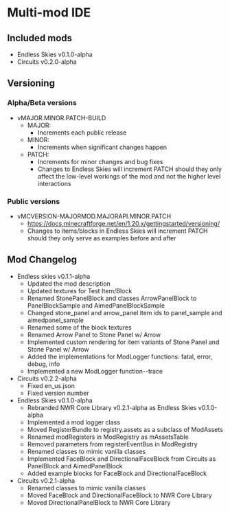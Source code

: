# Multi-mod IDE

## Included mods
- Endless Skies v0.1.0-alpha
- Circuits v0.2.0-alpha

## Versioning
### Alpha/Beta versions
- vMAJOR.MINOR.PATCH-BUILD
  - MAJOR:
    - Increments each public release
  - MINOR:
    - Increments when significant changes happen
  - PATCH:
    - Increments for minor changes and bug fixes
    - Changes to Endless Skies will increment PATCH should they only affect the low-level workings of the mod and not the higher level interactions
### Public versions
- vMCVERSION-MAJORMOD.MAJORAPI.MINOR.PATCH
  - https://docs.minecraftforge.net/en/1.20.x/gettingstarted/versioning/
  - Changes to items/blocks in Endless Skies will increment PATCH should they only serve as examples before and after

## Mod Changelog 
- Endless skies v0.1.1-alpha
  - Updated the mod description
  - Updated textures for Test Item/Block
  - Renamed StonePanelBlock and classes ArrowPanelBlock to PanelBlockSample and AimedPanelBlockSample
  - Changed stone_panel and arrow_panel item ids to panel_sample and aimedpanel_sample
  - Renamed some of the block textures
  - Renamed Arrow Panel to Stone Panel w/ Arrow
  - Implemented custom rendering for item variants of Stone Panel and Stone Panel w/ Arrow
  - Added the implementations for ModLogger functions: fatal, error, debug, info
  - Implemented a new ModLogger function--trace
- Circuits v0.2.2-alpha
  - Fixed en_us.json
  - Fixed version number
- Endless Skies v0.1.0-alpha
  - Rebranded NWR Core Library v0.2.1-alpha as Endless Skies v0.1.0-alpha
  - Implemented a mod logger class
  - Moved RegisterBundle to registry.assets as a subclass of ModAssets
  - Renamed modRegisters in ModRegistry as mAssetsTable
  - Removed parameters from registerEventBus in ModRegistry
  - Renamed classes to mimic vanilla classes
  - Implemented FaceBlock and DirectionalFaceBlock from Circuits as PanelBlock and AimedPanelBlock
  - Added example blocks for FaceBlock and DirectionalFaceBlock
- Circuits v0.2.1-alpha
  - Renamed classes to mimic vanilla classes
  - Moved FaceBlock and DirectionalFaceBlock to NWR Core Library
  - Moved DirectionalPanelBlock to NWR Core Library